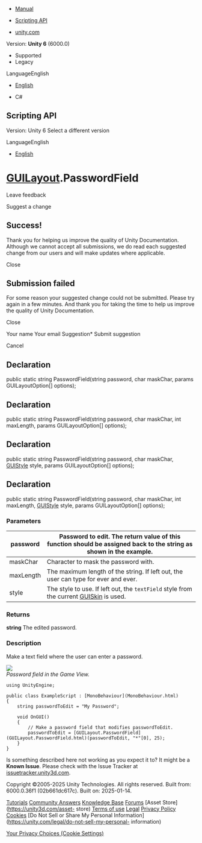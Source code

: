 [ ]()

  * [Manual](../Manual/index.html)
  * [Scripting API](../ScriptReference/index.html)

  * [unity.com](https://unity.com/)

Version: **Unity 6** (6000.0)

  * Supported
  * Legacy

LanguageEnglish

  * [English]()

  * C#

[ ](https://docs.unity3d.com)

## Scripting API

Version: Unity 6 Select a different version

LanguageEnglish

  * [English]()

#  [GUILayout](GUILayout.html).PasswordField

Leave feedback

Suggest a change

## Success!

Thank you for helping us improve the quality of Unity Documentation. Although
we cannot accept all submissions, we do read each suggested change from our
users and will make updates where applicable.

Close

## Submission failed

For some reason your suggested change could not be submitted. Please <a>try
again</a> in a few minutes. And thank you for taking the time to help us
improve the quality of Unity Documentation.

Close

Your name Your email Suggestion* Submit suggestion

Cancel

[ ]()

## Declaration

public static string PasswordField(string password, char maskChar, params
GUILayoutOption[] options);

## Declaration

public static string PasswordField(string password, char maskChar, int
maxLength, params GUILayoutOption[] options);

## Declaration

public static string PasswordField(string password, char maskChar,
[GUIStyle](GUIStyle.html) style, params GUILayoutOption[] options);

## Declaration

public static string PasswordField(string password, char maskChar, int
maxLength, [GUIStyle](GUIStyle.html) style, params GUILayoutOption[] options);

### Parameters

password | Password to edit. The return value of this function should be assigned back to the string as shown in the example.  
---|---  
maskChar | Character to mask the password with.  
maxLength | The maximum length of the string. If left out, the user can type for ever and ever.  
style | The style to use. If left out, the `textField` style from the current [GUISkin](GUISkin.html) is used.  
  
### Returns

**string** The edited password.

### Description

Make a text field where the user can enter a password.

![](../StaticFiles/ScriptRefImages/GUILayoutPasswordField.png)  
_Password field in the Game View._

    
    
    using UnityEngine;  
      
    public class ExampleScript : [MonoBehaviour](MonoBehaviour.html)
    {
        string passwordToEdit = "My Password";  
      
        void OnGUI()
        {
            // Make a password field that modifies passwordToEdit.
            passwordToEdit = [GUILayout.PasswordField](GUILayout.PasswordField.html)(passwordToEdit, "*"[0], 25);
        }
    }
    

Is something described here not working as you expect it to? It might be a
**Known Issue**. Please check with the Issue Tracker at
[issuetracker.unity3d.com](https://issuetracker.unity3d.com).

Copyright ©2005-2025 Unity Technologies. All rights reserved. Built from:
6000.0.36f1 (02b661dc617c). Built on: 2025-01-14.

[Tutorials](https://unity3d.com/learn) [Community
Answers](https://answers.unity3d.com) [Knowledge
Base](https://support.unity3d.com/hc/en-us)
[Forums](https://forum.unity3d.com) [Asset Store](https://unity3d.com/asset-
store) [Terms of use](https://docs.unity3d.com/Manual/TermsOfUse.html)
[Legal](https://unity.com/legal) [Privacy
Policy](https://unity.com/legal/privacy-policy)
[Cookies](https://unity.com/legal/cookie-policy) [Do Not Sell or Share My
Personal Information](https://unity.com/legal/do-not-sell-my-personal-
information)

[Your Privacy Choices (Cookie Settings)](javascript:void\(0\);)


